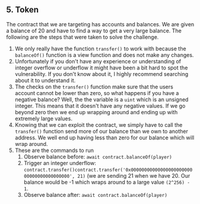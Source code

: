 ## 5. Token
The contract that we are targeting has accounts and balances. We are given a balance of 20 and have to find a way to get a very large balance. The following are the steps that were taken to solve the challenge.

1. We only really have the function `transfer()` to work with because the `balanceOf()` function is a view function and does not make any changes.
2. Unfortunately if you don't have any experience or understanding of integer overflow or underflow it might have been a bit hard to spot the vulnerability. If you don't know about it, I highly recommend searching about it to understand it.
3. The checks on the `transfer()` function make sure that the users account cannot be lower than zero, so what happens if you have a negative balance? Well, the the variable is a `uint` which is an unsigned integer. This means that it doesn't have any negative values. If we go beyond zero then we end up wrapping around and ending up with extremely large values. 
4. Knowing that we can exploit the contract, we simply have to call the `transfer()` function send more of our balance than we own to another address. We well end up having less than zero for our balance which will wrap around.
5. These are the commands to run
    1. Observe balance before: `await contract.balanceOf(player)`
    2. Trigger an integer underflow: `contract.transfer()contract.transfer('0x0000000000000000000000000000000000000000', 21)` (we are sending 21 when we have 20. Our balance would be -1 which wraps around to a large value `(2^256) - 1`.
    3. Observe balance after: `await contract.balanceOf(player)`
